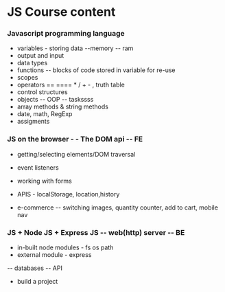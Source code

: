 # JS Course content

### Javascript programming language

- variables - storing data --memory -- ram
- output and input
- data types
- functions -- blocks of code stored in variable for re-use
- scopes
- operators == ==== \* / + - , truth table
- control structures
- objects -- OOP -- taskssss
- array methods & string methods
- date, math, RegExp
- assigments

### JS on the browser - - The DOM api -- FE

- getting/selecting elements/DOM traversal
- event listeners
- working with forms
- APIS - localStorage, location,history

- e-commerce -- switching images, quantity counter, add to cart, mobile nav

### JS + Node JS + Express JS -- web(http) server -- BE

- in-built node modules - fs os path
- external module - express

-- databases
-- API

- build a project



